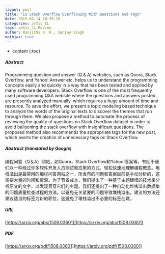 ```yaml
---
layout: post
title: "Is Stack Overflow Overflowing With Questions and Tags"
date: 2015-08-14 18:39:18
categories: arXiv_CL
tags: arXiv_CL Review
author: Ranjitha R. K., Sanjay Singh
mathjax: true
---
```


* content
{:toc}

##### Abstract
Programming question and answer (Q & A) websites, such as Quora, Stack Overflow, and Yahoo! Answer etc. helps us to understand the programming concepts easily and quickly in a way that has been tested and applied by many software developers. Stack Overflow is one of the most frequently used programming Q\&A website where the questions and answers posted are presently analyzed manually, which requires a huge amount of time and resource. To save the effort, we present a topic modeling based technique to analyze the words of the original texts to discover the themes that run through them. We also propose a method to automate the process of reviewing the quality of questions on Stack Overflow dataset in order to avoid ballooning the stack overflow with insignificant questions. The proposed method also recommends the appropriate tags for the new post, which averts the creation of unnecessary tags on Stack Overflow.

##### Abstract (translated by Google)
编程问答（Q＆A）网站，如Quora，Stack Overflow和Yahoo!答案等，有助于我们以一种经过许多软件开发人员测试和应用的方式，轻松快速地理解编程概念。堆栈溢出是最常用的编程问答网站之一，所发布的问题和答案目前是手动分析的，这需要大量的时间和资源。为了节省成本，我们提出了一种基于主题建模的技术来分析原文的文字，以发现贯穿它们的主题。我们还提出了一种自动化堆栈溢出数据集的问题质量检查过程的方法，以避免无关紧要的问题导致堆栈溢出。建议的方法还建议适当的标签为新的职位，这避免了堆栈溢出不必要的标签创建。

##### URL
[https://arxiv.org/abs/1508.03601](https://arxiv.org/abs/1508.03601)

##### PDF
[https://arxiv.org/pdf/1508.03601](https://arxiv.org/pdf/1508.03601)

